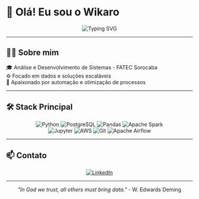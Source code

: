 # 👋 Olá! Eu sou o Wikaro

<div align="center">
  <img src="https://readme-typing-svg.herokuapp.com?font=Fira+Code&size=22&duration=3000&pause=1000&color=58A6FF&center=true&vCenter=true&width=435&lines=Engenharia+%26+Dados+%26+Inovação;%2B+Dados+Limpos+-+Ideias+Sujas" alt="Typing SVG" />
</div>

---

## 👨‍💻 Sobre mim

🎓 Análise e Desenvolvimento de Sistemas - FATEC Sorocaba  
⚙️ Focado em dados e soluções escaláveis  
🚀 Apaixonado por automação e otimização de processos

---

## 🛠️ Stack Principal

<div align="center">
  <img src="https://img.shields.io/badge/Python-3776AB?style=for-the-badge&logo=python&logoColor=white" alt="Python" />
  <img src="https://img.shields.io/badge/SQL-4169E1?style=for-the-badge&logo=postgresql&logoColor=white" alt="PostgreSQL" />
  <img src="https://img.shields.io/badge/Pandas-150458?style=for-the-badge&logo=pandas&logoColor=white" alt="Pandas" />
  <img src="https://img.shields.io/badge/Apache%20Spark-E25A1C?style=for-the-badge&logo=apachespark&logoColor=white" alt="Apache Spark" />
</div>
<div align="center">
  <img src="https://img.shields.io/badge/Jupyter-F37626?style=for-the-badge&logo=jupyter&logoColor=white" alt="Jupyter" />
  <img src="https://img.shields.io/badge/AWS-FF9900?style=for-the-badge&logo=amazonwebservices&logoColor=white" alt="AWS" />
  <img src="https://img.shields.io/badge/Git-F05032?style=for-the-badge&logo=git&logoColor=white" alt="Git" />
  <img src="https://img.shields.io/badge/Apache%20Airflow-017CEE?style=for-the-badge&logo=apacheairflow&logoColor=white" alt="Apache Airflow" />
</div>

---

## 📫 Contato

<div align="center">
  <a href="https://www.linkedin.com/in/wikaro-lemos-3654b3276/" target="_blank">
    <img src="https://img.shields.io/badge/LinkedIn-0077B5?style=for-the-badge&logo=linkedin&logoColor=white" alt="LinkedIn" />
  </a>
</div>

---

<div align="center">
  <i>"In God we trust, all others must bring data."</i> - W. Edwards Deming
</div>
